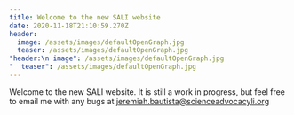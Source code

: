 ```yaml
---
title: Welcome to the new SALI website
date: 2020-11-18T21:10:59.270Z
header:
  image: /assets/images/defaultOpenGraph.jpg
  teaser: /assets/images/defaultOpenGraph.jpg
"header:\n image": /assets/images/defaultOpenGraph.jpg
"  teaser": /assets/images/defaultOpenGraph.jpg
---
```

Welcome to the new SALI website. It is still a work in progress, but feel free to email me with any bugs at [jeremiah.bautista@scienceadvocacyli.org](mailto:jeremiah.bautista@scienceadvocacyli.org)

